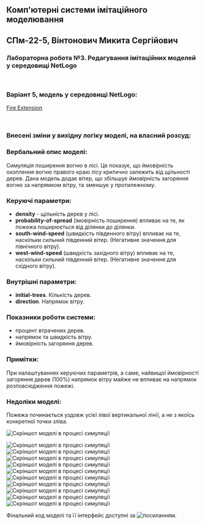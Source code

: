 ## Комп'ютерні системи імітаційного моделювання
## СПм-22-5, **Вінтонович Микита Сергійович**
### Лабораторна робота №**3**. Редагування імітаційних моделей у середовищі NetLogo

<br>

### Варіант 5, модель у середовищі NetLogo:
[Fire Extension](http://www.netlogoweb.org/launch#http://www.netlogoweb.org/assets/modelslib/IABM%20Textbook/chapter%203/Fire%20Extensions/Fire%20Simple%20Extension%202.nlogo)

<br>

### Внесені зміни у вихідну логіку моделі, на власний розсуд:

### Вербальний опис моделі:
Симуляція поширення вогню в лісі. Це показує, що ймовірність охоплення вогню правого краю лісу критично залежить від щільності дерев.
Дана модель додає вітер, що збільшує ймовірність загоряння вогню за напрямком вітру, та зменшує у протилежному.


### Керуючі параметри:
- **density** - щільність дерев у лісі.
- **probability-of-spread** (імовірність поширення) впливає на те, як пожежа поширюється від ділянки до ділянки.
- **south-wind-speed** (швидкість південного вітру) впливає на те, наскільки сильний південний вітер.  (Негативне значення для північного вітру).
- **west-wind-speed** (швидкість західного вітру) впливає на те, наскільки сильний південний вітер. (Негативне значення для східного вітру).

### Внутрішні параметри:
- **initial-trees**. Кількість дерев.
- **direction**. Напрямок вітру.

### Показники роботи системи:
- процент втрачених дерев.
- напрямок та швидкість вітру.
- ймовірність загоряння дерев.

### Примітки:
При налаштуваннях керуючих параметрів, а саме, найвищої ймовірності загоряння дерев (100%) напрямок вітру майже не впливає на напрямок розповсюдження пожежі.

### Недоліки моделі:
Пожежа починається уздовж усієї лівої вертикальної лінії, а не з якоїсь конкретної точки зліва.


![Скріншот моделі в процесі симуляції](example.png)

![Скріншот моделі в процесі симуляції](Screenshot-1.png)
![Скріншот моделі в процесі симуляції](Screenshot-2.png)
![Скріншот моделі в процесі симуляції](Screenshot-3.png)
![Скріншот моделі в процесі симуляції](Screenshot-4.png)
![Скріншот моделі в процесі симуляції](Screenshot-5.png)
![Скріншот моделі в процесі симуляції](Screenshot-6.png)
![Скріншот моделі в процесі симуляції](Screenshot-7.png)
![Скріншот моделі в процесі симуляції](Screenshot-8.png)
![Скріншот моделі в процесі симуляції](Screenshot-9.png)
![Скріншот моделі в процесі симуляції](Screenshot-10.png)

Фінальний код моделі та її інтерфейс доступні за ![посиланням](https://github.com/mykavin/CSMS-SPm-22-5_Variant-5/blob/lab-2/V5/Lab-2/Project/Fire%20Simple%20Extension%202.nlogo).
